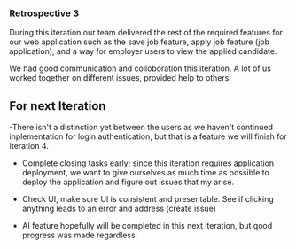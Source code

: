 ### Retrospective 3

During this iteration our team delivered the rest of the required features for our web application such as the save job feature, apply job feature (job application), and a way for employer users to view the applied candidate.

We had good communication and colloboration this iteration. A lot of us worked together on different issues, provided help to others.

## For next Iteration

-There isn't a distinction yet between the users as we haven't continued inplementation for login authentication, but that is a feature we will finish for Iteration 4.

- Complete closing tasks early; since this iteration requires application deployment, we want to give ourselves as much time as possible to deploy the application and figure out issues that my arise.

- Check UI, make sure UI is consistent and presentable. See if clicking anything leads to an error and address (create issue)

- AI feature hopefully will be completed in this next iteration, but good progress was made regardless.
